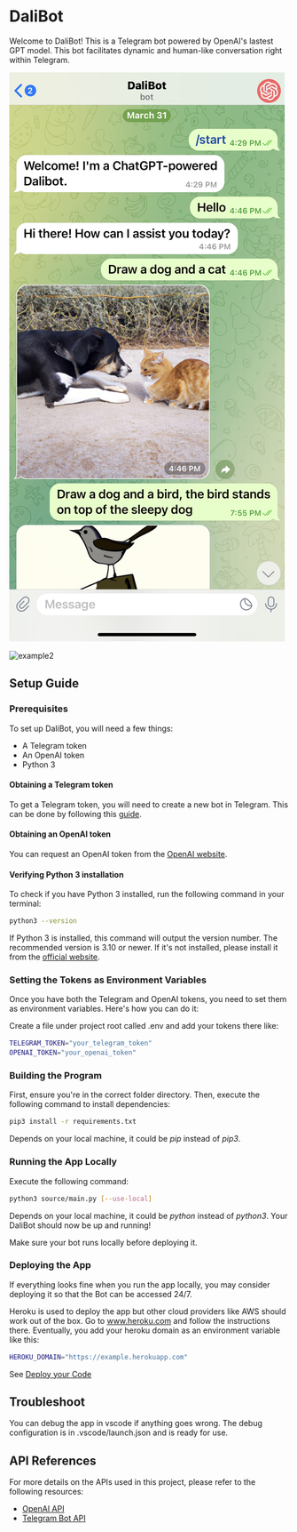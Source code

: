 # DaliBot

Welcome to DaliBot! This is a Telegram bot powered by OpenAI's lastest GPT model. This bot facilitates dynamic and human-like conversation right within Telegram.

![example1](assets/example1.jpeg)

![example2](assets/example2.PNG)

## Setup Guide

### Prerequisites

To set up DaliBot, you will need a few things:

* A Telegram token
* An OpenAI token
* Python 3

#### Obtaining a Telegram token

To get a Telegram token, you will need to create a new bot in Telegram. This can be done by following this [guide](https://core.telegram.org/bots#how-do-i-create-a-bot).

#### Obtaining an OpenAI token

You can request an OpenAI token from the [OpenAI website](https://www.openai.com).

#### Verifying Python 3 installation

To check if you have Python 3 installed, run the following command in your terminal:

```bash
python3 --version
```

If Python 3 is installed, this command will output the version number. The recommended version is 3.10 or newer. If it's not installed, please install it from the [official website](https://www.python.org/downloads/).

### Setting the Tokens as Environment Variables

Once you have both the Telegram and OpenAI tokens, you need to set them as environment variables. Here's how you can do it:

Create a file under project root called .env and add your tokens there like:

```bash
TELEGRAM_TOKEN="your_telegram_token"
OPENAI_TOKEN="your_openai_token"
```

### Building the Program

First, ensure you're in the correct folder directory. Then, execute the following command to install dependencies:

```bash
pip3 install -r requirements.txt
```

Depends on your local machine, it could be *pip* instead of *pip3*.

### Running the App Locally

Execute the following command:

```bash
python3 source/main.py [--use-local]
```

Depends on your local machine, it could be *python* instead of *python3*. Your DaliBot should now be up and running!

Make sure your bot runs locally before deploying it.

### Deploying the App

If everything looks fine when you run the app locally, you may consider deploying it so that the Bot can be accessed 24/7. 

Heroku is used to deploy the app but other cloud providers like AWS should work out of the box. Go to www.heroku.com and follow the instructions there. Eventually, you add your heroku domain as an environment variable like this:

```bash
HEROKU_DOMAIN="https://example.herokuapp.com"
```

See [Deploy your Code](https://devcenter.heroku.com/articles/git#deploy-your-code)

## Troubleshoot

You can debug the app in vscode if anything goes wrong. The debug configuration is in .vscode/launch.json and is ready for use.

## API References

For more details on the APIs used in this project, please refer to the following resources:

* [OpenAI API](https://platform.openai.com/docs/introduction/overview)
* [Telegram Bot API](https://github.com/python-telegram-bot/python-telegram-bot/wiki/Extensions---Your-first-Bot)
